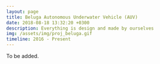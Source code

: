 ```yaml
---
layout: page
title: Beluga Autonomous Underwater Vehicle (AUV)
date: 2018-08-18 13:32:20 +0300
description: Everything is design and made by ourselves
img: /assets/img/proj_beluga.gif
timeline: 2016 - Present
---
```


To be added.